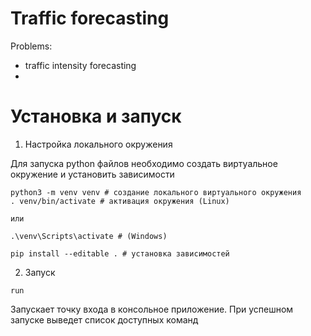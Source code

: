 # Traffic forecasting
Problems:
- traffic intensity forecasting
- 

# Установка и запуск

1. Настройка локального окружения 

Для запуска python файлов необходимо создать виртуальное окружение и установить зависимости

```code(sh)
python3 -m venv venv # создание локального виртуального окружения
. venv/bin/activate # активация окружения (Linux)

или 

.\venv\Scripts\activate # (Windows)

pip install --editable . # установка зависимостей
```

2. Запуск 

```
run
```

Запускает точку входа в консольное приложение. При успешном запуске выведет список доступных команд 